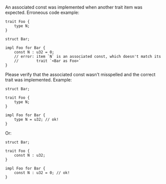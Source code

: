 An associated const was implemented when another trait item was expected.
Erroneous code example:

```compile_fail,E0323
trait Foo {
    type N;
}

struct Bar;

impl Foo for Bar {
    const N : u32 = 0;
    // error: item `N` is an associated const, which doesn't match its
    //        trait `<Bar as Foo>`
}
```

Please verify that the associated const wasn't misspelled and the correct trait
was implemented. Example:

```
struct Bar;

trait Foo {
    type N;
}

impl Foo for Bar {
    type N = u32; // ok!
}
```

Or:

```
struct Bar;

trait Foo {
    const N : u32;
}

impl Foo for Bar {
    const N : u32 = 0; // ok!
}
```
